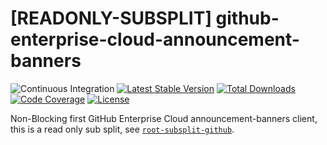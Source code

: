 # [READONLY-SUBSPLIT] github-enterprise-cloud-announcement-banners


![Continuous Integration](https://github.com/php-api-clients/github-enterprise-cloud-announcement-banners/workflows/Continuous%20Integration/badge.svg)
[![Latest Stable Version](https://poser.pugx.org/api-clients/github-enterprise-cloud-announcement-banners/v/stable.png)](https://packagist.org/packages/api-clients/github-enterprise-cloud-announcement-banners)
[![Total Downloads](https://poser.pugx.org/api-clients/github-enterprise-cloud-announcement-banners/downloads.png)](https://packagist.org/packages/api-clients/github-enterprise-cloud-announcement-banners)
[![Code Coverage](https://scrutinizer-ci.com/g/php-api-clients/github-enterprise-cloud-announcement-banners/badges/coverage.png?b==)](https://scrutinizer-ci.com/g/php-api-clients/github-enterprise-cloud-announcement-banners/?branch=)
[![License](https://poser.pugx.org/api-clients/github-enterprise-cloud-announcement-banners/license.png)](https://packagist.org/packages/api-clients/github-enterprise-cloud-announcement-banners)

Non-Blocking first GitHub Enterprise Cloud announcement-banners client, this is a read only sub split, see [`root-subsplit-github`](https://github.com/php-api-clients/root-subsplit-github).
